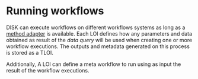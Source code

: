 # Running workflows

DISK can execute workflows on different workflows systems as long as a [method adapter](/method-adapter) is available.
Each LOI defines how any parameters and data obtained as result of the *data query* will be used when creating one or more workflow executions.
The outputs and metadata generated on this process is stored as a TLOI.

Additionally, A LOI can define a meta workflow to run using as input the result of the workflow executions.
